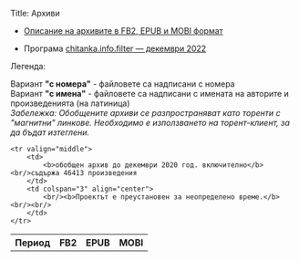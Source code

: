 Title: Архиви

- [Описание на архивите в FB2, EPUB и MOBI формат](http://pechkov.chitanka.info/#archives)
<!-- - [За притежателите на четци „Kindle“ — директория за директно сваляне на произведенията във формат MOBI](http://pechkov.chitanka.info/mobi) -->
- Програма [chitanka.info.filter — декември 2022](https://pechkov.chitanka.info/install/chitanka.info.filter-2022.12.zip)

Легенда:

Вариант <b>"с номера"</b> - файловете са надписани с номера<br/>
Вариант <b>"с имена"</b> - файловете са надписани с имената на авторите и произведенията (на латиница)<br/>
<i>Забележка: Обобщените архиви се разпространяват като торенти с "магнитни" линкове. Необходимо е използването на торент-клиент, за да бъдат изтеглени.</i><br/>
<table class="table table-striped">
	<tr>
		<th>Период</th>
		<th>FB2</th>
		<th>EPUB</th>
		<th>MOBI</th>
	</tr>

	<tr valign="middle">
		<td>
			<b>обобщен архив до декември 2020 год. включително</b><br/>съдържа 46413 произведения
		</td>
		<td colspan="3" align="center">
			<br/><b>Проектът е преустановен за неопределено време.</b><br/><br/>
		</td>
	</tr>

</table>
<br/>
